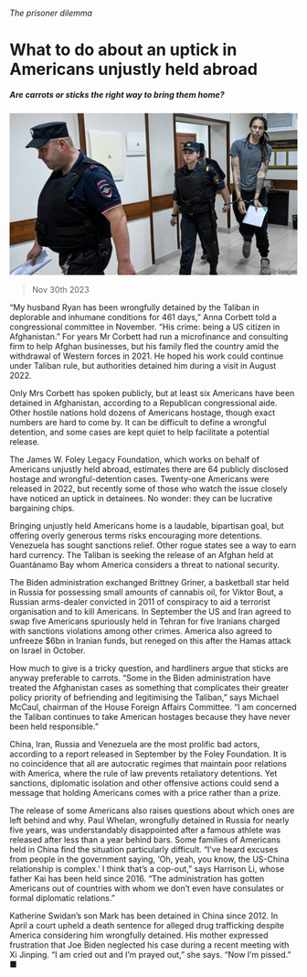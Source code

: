 ###### The prisoner dilemma

# What to do about an uptick in Americans unjustly held abroad 

##### Are carrots or sticks the right way to bring them home? 

![image](images/20231202_USP004.jpg) 

> Nov 30th 2023 

“My husband Ryan has been wrongfully detained by the Taliban in deplorable and inhumane conditions for 461 days,” Anna Corbett told a congressional committee in November. “His crime: being a US citizen in Afghanistan.” For years Mr Corbett had run a microfinance and consulting firm to help Afghan businesses, but his family fled the country amid the withdrawal of Western forces in 2021. He hoped his work could continue under Taliban rule, but authorities detained him during a visit in August 2022. 

Only Mrs Corbett has spoken publicly, but at least six Americans have been detained in Afghanistan, according to a Republican congressional aide. Other hostile nations hold dozens of Americans hostage, though exact numbers are hard to come by. It can be difficult to define a wrongful detention, and some cases are kept quiet to help facilitate a potential release.

The James W. Foley Legacy Foundation, which works on behalf of Americans unjustly held abroad, estimates there are 64 publicly disclosed hostage and wrongful-detention cases. Twenty-one Americans were released in 2022, but recently some of those who watch the issue closely have noticed an uptick in detainees. No wonder: they can be lucrative bargaining chips.

Bringing unjustly held Americans home is a laudable, bipartisan goal, but offering overly generous terms risks encouraging more detentions. Venezuela has sought sanctions relief. Other rogue states see a way to earn hard currency. The Taliban is seeking the release of an Afghan held at Guantánamo Bay whom America considers a threat to national security.

The Biden administration exchanged Brittney Griner, a basketball star held in Russia for possessing small amounts of cannabis oil, for Viktor Bout, a Russian arms-dealer convicted in 2011 of conspiracy to aid a terrorist organisation and to kill Americans. In September the US and Iran agreed to swap five Americans spuriously held in Tehran for five Iranians charged with sanctions violations among other crimes. America also agreed to unfreeze $6bn in Iranian funds, but reneged on this after the Hamas attack on Israel in October. 

How much to give is a tricky question, and hardliners argue that sticks are anyway preferable to carrots. “Some in the Biden administration have treated the Afghanistan cases as something that complicates their greater policy priority of befriending and legitimising the Taliban,” says Michael McCaul, chairman of the House Foreign Affairs Committee. “I am concerned the Taliban continues to take American hostages because they have never been held responsible.”

China, Iran, Russia and Venezuela are the most prolific bad actors, according to a report released in September by the Foley Foundation. It is no coincidence that all are autocratic regimes that maintain poor relations with America, where the rule of law prevents retaliatory detentions. Yet sanctions, diplomatic isolation and other offensive actions could send a message that holding Americans comes with a price rather than a prize. 

The release of some Americans also raises questions about which ones are left behind and why. Paul Whelan, wrongfully detained in Russia for nearly five years, was understandably disappointed after a famous athlete was released after less than a year behind bars. Some families of Americans held in China find the situation particularly difficult. “I’ve heard excuses from people in the government saying, ‘Oh, yeah, you know, the US-China relationship is complex.’ I think that’s a cop-out,” says Harrison Li, whose father Kai has been held since 2016. “The administration has gotten Americans out of countries with whom we don’t even have consulates or formal diplomatic relations.”

Katherine Swidan’s son Mark has been detained in China since 2012. In April a court upheld a death sentence for alleged drug trafficking despite America considering him wrongfully detained. His mother expressed frustration that Joe Biden neglected his case during a recent meeting with Xi Jinping. “I am cried out and I’m prayed out,” she says. “Now I’m pissed.” ■


